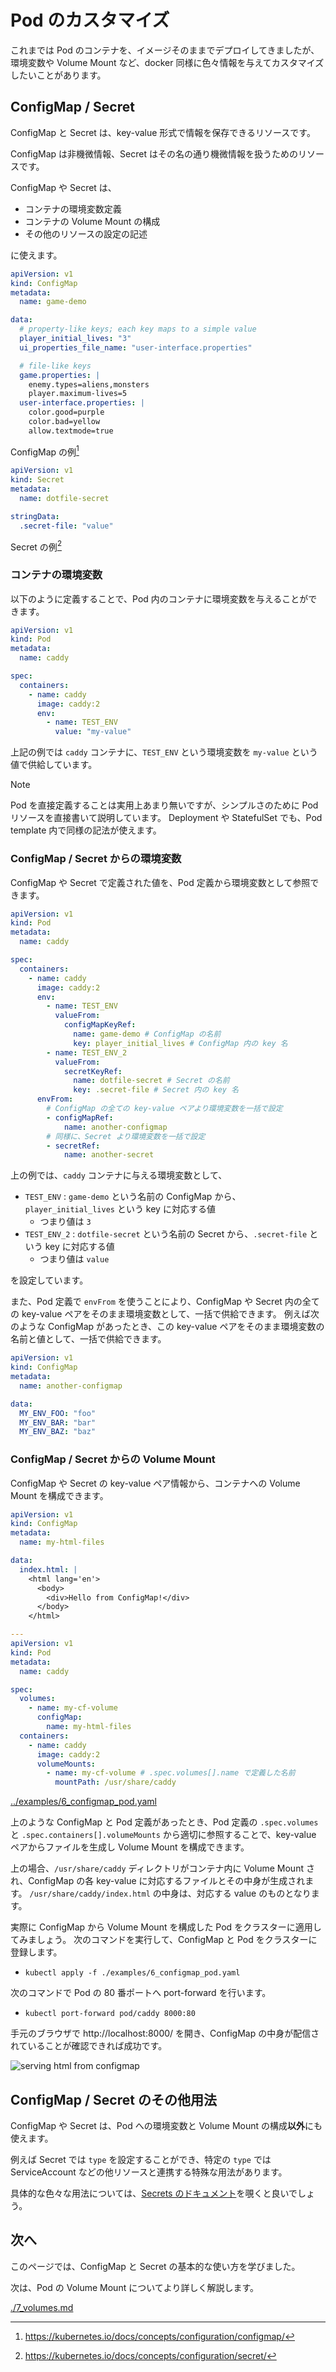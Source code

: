 # Pod のカスタマイズ

これまでは Pod のコンテナを、イメージそのままでデプロイしてきましたが、環境変数や Volume Mount など、docker 同様に色々情報を与えてカスタマイズしたいことがあります。

## ConfigMap / Secret

ConfigMap と Secret は、key-value 形式で情報を保存できるリソースです。

ConfigMap は非機微情報、Secret はその名の通り機微情報を扱うためのリソースです。

ConfigMap や Secret は、

- コンテナの環境変数定義
- コンテナの Volume Mount の構成
- その他のリソースの設定の記述

に使えます。

```yaml
apiVersion: v1
kind: ConfigMap
metadata:
  name: game-demo

data:
  # property-like keys; each key maps to a simple value
  player_initial_lives: "3"
  ui_properties_file_name: "user-interface.properties"

  # file-like keys
  game.properties: |
    enemy.types=aliens,monsters
    player.maximum-lives=5
  user-interface.properties: |
    color.good=purple
    color.bad=yellow
    allow.textmode=true
```

ConfigMap の例[^1]

[^1]: https://kubernetes.io/docs/concepts/configuration/configmap/

```yaml
apiVersion: v1
kind: Secret
metadata:
  name: dotfile-secret

stringData:
  .secret-file: "value"
```

Secret の例[^2]

[^2]: https://kubernetes.io/docs/concepts/configuration/secret/

### コンテナの環境変数

以下のように定義することで、Pod 内のコンテナに環境変数を与えることができます。

```yaml
apiVersion: v1
kind: Pod
metadata:
  name: caddy

spec:
  containers:
  	- name: caddy
  	  image: caddy:2
  	  env:
  	  	- name: TEST_ENV
  	  	  value: "my-value"
```

上記の例では `caddy` コンテナに、`TEST_ENV` という環境変数を `my-value` という値で供給しています。

> [!NOTE]
> Pod を直接定義することは実用上あまり無いですが、シンプルさのために Pod リソースを直接書いて説明しています。
> Deployment や StatefulSet でも、Pod template 内で同様の記法が使えます。

### ConfigMap / Secret からの環境変数

ConfigMap や Secret で定義された値を、Pod 定義から環境変数として参照できます。

```yaml
apiVersion: v1
kind: Pod
metadata:
  name: caddy

spec:
  containers:
    - name: caddy
      image: caddy:2
      env:
        - name: TEST_ENV
          valueFrom:
            configMapKeyRef:
              name: game-demo # ConfigMap の名前
              key: player_initial_lives # ConfigMap 内の key 名
        - name: TEST_ENV_2
          valueFrom:
            secretKeyRef:
              name: dotfile-secret # Secret の名前
              key: .secret-file # Secret 内の key 名
      envFrom:
      	# ConfigMap の全ての key-value ペアより環境変数を一括で設定
        - configMapRef:
            name: another-configmap
        # 同様に、Secret より環境変数を一括で設定
        - secretRef:
            name: another-secret
```

上の例では、`caddy` コンテナに与える環境変数として、

- `TEST_ENV` : `game-demo` という名前の ConfigMap から、`player_initial_lives` という key に対応する値
    - つまり値は `3`
- `TEST_ENV_2` : `dotfile-secret` という名前の Secret から、`.secret-file` という key に対応する値
    - つまり値は `value`

を設定しています。

また、Pod 定義で `envFrom` を使うことにより、ConfigMap や Secret 内の全ての key-value ペアをそのまま環境変数として、一括で供給できます。
例えば次のような ConfigMap があったとき、この key-value ペアをそのまま環境変数の名前と値として、一括で供給できます。

```yaml
apiVersion: v1
kind: ConfigMap
metadata:
  name: another-configmap

data:
  MY_ENV_FOO: "foo"
  MY_ENV_BAR: "bar"
  MY_ENV_BAZ: "baz"
```

### ConfigMap / Secret からの Volume Mount

ConfigMap や Secret の key-value ペア情報から、コンテナへの Volume Mount を構成できます。

```yaml
apiVersion: v1
kind: ConfigMap
metadata:
  name: my-html-files

data:
  index.html: |
    <html lang='en'>
      <body>
        <div>Hello from ConfigMap!</div>
      </body>
    </html>

---
apiVersion: v1
kind: Pod
metadata:
  name: caddy

spec:
  volumes:
    - name: my-cf-volume
      configMap:
        name: my-html-files
  containers:
    - name: caddy
      image: caddy:2
      volumeMounts:
        - name: my-cf-volume # .spec.volumes[].name で定義した名前
          mountPath: /usr/share/caddy
```

[../examples/6_configmap_pod.yaml](../examples/6_configmap_pod.yaml)

上のような ConfigMap と Pod 定義があったとき、Pod 定義の `.spec.volumes` と `.spec.containers[].volumeMounts` から適切に参照することで、key-value ペアからファイルを生成し Volume Mount を構成できます。

上の場合、`/usr/share/caddy` ディレクトリがコンテナ内に Volume Mount され、ConfigMap の各 key-value に対応するファイルとその中身が生成されます。
`/usr/share/caddy/index.html` の中身は、対応する value のものとなります。

実際に ConfigMap から Volume Mount を構成した Pod をクラスターに適用してみましょう。
次のコマンドを実行して、ConfigMap と Pod をクラスターに登録します。

- `kubectl apply -f ./examples/6_configmap_pod.yaml`

次のコマンドで Pod の 80 番ポートへ port-forward を行います。

- `kubectl port-forward pod/caddy 8000:80`

手元のブラウザで http://localhost:8000/ を開き、ConfigMap の中身が配信されていることが確認できれば成功です。

![serving html from configmap](../images/6_configmap_pod.png)

## ConfigMap / Secret のその他用法

ConfigMap や Secret は、Pod への環境変数と Volume Mount の構成**以外**にも使えます。

例えば Secret では `type` を設定することができ、特定の `type` では ServiceAccount などの他リソースと連携する特殊な用法があります。

具体的な色々な用法については、[Secrets のドキュメント](https://kubernetes.io/docs/concepts/configuration/secret/)を覗くと良いでしょう。

## 次へ

このページでは、ConfigMap と Secret の基本的な使い方を学びました。

次は、Pod の Volume Mount についてより詳しく解説します。

[./7_volumes.md](./7_volumes.md)
